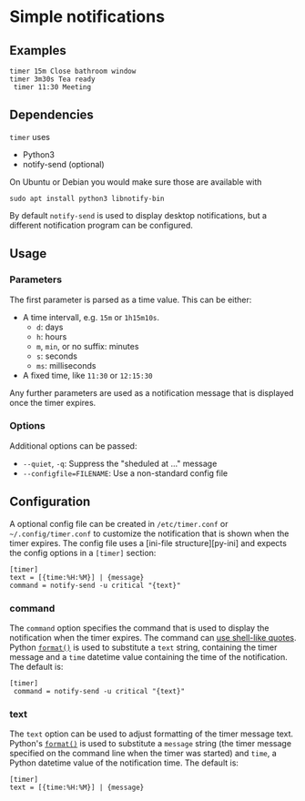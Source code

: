 # Simple notifications

## Examples

    timer 15m Close bathroom window
    timer 3m30s Tea ready
	 timer 11:30 Meeting

## Dependencies

`timer` uses

- Python3
- notify-send (optional)

On Ubuntu or Debian you would make sure those are available with

    sudo apt install python3 libnotify-bin

By default `notify-send` is used to display desktop notifications, but a
different notification program can be configured.

## Usage

### Parameters

The first parameter is parsed as a time value. This can be either:

- A time intervall, e.g. `15m` or `1h15m10s`.
  - `d`: days
  - `h`: hours
  - `m`, `min`, or no suffix: minutes
  - `s`: seconds
  - `ms`: milliseconds
- A fixed time, like `11:30` or `12:15:30`

Any further parameters are used as a notification message that is displayed once
the timer expires.

### Options

Additional options can be passed:

- `--quiet`, `-q`: Suppress the "sheduled at ..." message
- `--configfile=FILENAME`: Use a non-standard config file

## Configuration

A optional config file can be created in `/etc/timer.conf` or `~/.config/timer.conf`
to customize the notification that is shown when the timer expires. The config file
uses a [ini-file structure][py-ini] and expects the config options in a `[timer]`
section:
 
    [timer]
    text = [{time:%H:%M}] | {message}
    command = notify-send -u critical "{text}"

### command

The `command` option specifies the command that is used to display the
notification when the timer expires. The command can [use shell-like quotes][py-shlex].
Python [`format()`][py-format] is used to substitute a `text`
string, containing the timer message and a `time` datetime value containing
the time of the notification. The default is:

    [timer]
	 command = notify-send -u critical "{text}"

### text

The `text` option can be used to adjust formatting of the timer message text.
Python's [`format()`][py-format] is used to substitute a `message` string
(the timer message specified on the command line when the timer was started)
and `time`, a Python datetime value of the notification time.
The default is:

    [timer]
    text = [{time:%H:%M}] | {message}


 [py-init]: https://docs.python.org/3/library/configparser.html#supported-ini-file-structure
 [py-shlex]: https://docs.python.org/3/library/shlex.html#shlex.split
 [py-format]: https://docs.python.org/3/library/functions.html#format
